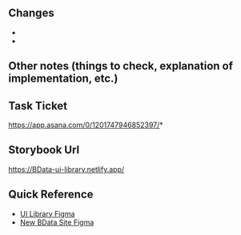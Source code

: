 ## Changes

-
-

## Other notes (things to check, explanation of implementation, etc.)

## Task Ticket

https://app.asana.com/0/1201747946852397/*

## Storybook Url

https://BData-ui-library.netlify.app/

## Quick Reference

- [UI Library Figma](https://www.figma.com/file/VIESGp0USGzDkkYk9wkQiN/WS-Design-System)
- [New BData Site Figma](https://www.figma.com/file/RyQzbNUZRmVbUS61xox7wN/Website-22)
